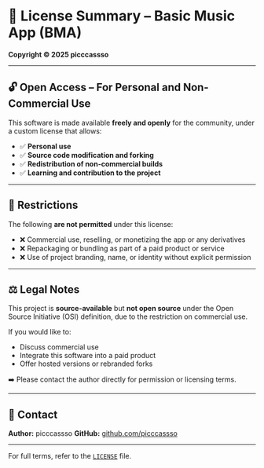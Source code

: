 # 📄 License Summary – Basic Music App (BMA)

**Copyright © 2025 picccassso**

---

## 🔓 Open Access – For Personal and Non-Commercial Use

This software is made available **freely and openly** for the community, under a custom license that allows:

- ✅ **Personal use**
- ✅ **Source code modification and forking**
- ✅ **Redistribution of non-commercial builds**
- ✅ **Learning and contribution to the project**

---

## 🚫 Restrictions

The following **are not permitted** under this license:

- ❌ Commercial use, reselling, or monetizing the app or any derivatives  
- ❌ Repackaging or bundling as part of a paid product or service  
- ❌ Use of project branding, name, or identity without explicit permission

---

## ⚖️ Legal Notes

This project is **source-available** but **not open source** under the Open Source Initiative (OSI) definition, due to the restriction on commercial use.

If you would like to:
- Discuss commercial use
- Integrate this software into a paid product
- Offer hosted versions or rebranded forks

➡️ Please contact the author directly for permission or licensing terms.

---

## 💬 Contact

**Author:** picccassso
**GitHub:** [github.com/picccassso](https://github.com/picccassso)

---

For full terms, refer to the [`LICENSE`](./LICENSE) file.
